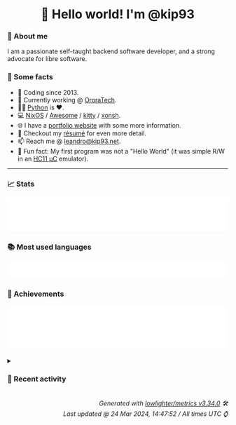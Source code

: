 <!-- README template, populated using this action:
     https://github.com/kip93/kip93/blob/main/.github/workflows/readme.yml. -->

<h1 align="center">👋 Hello world! I'm @kip93</h1> <!-- LOGIN => username -->

### 👤 About me

I am a passionate self-taught backend software developer, and a strong advocate for libre software.


### 💬 Some facts

* 📅 Coding since 2013.
* 💼 Currently working @ [OroraTech](https://ororatech.com/).
* 👨‍💻 [Python](https://github.com/search?q=user%3Akip93&l=python) is ❤️. <!-- LOGIN => username -->
* 💻 [NixOS](https://github.com/NixOS/) /
     [Awesome](https://github.com/awesomeWM/) /
     [kitty](https://github.com/kovidgoyal/kitty/) /
     [xonsh](https://github.com/xonsh/).
* 🌐 I have a [portfolio website](https://kip93.net/) with some more information.
* 📝 Checkout my [résumé](https://kip93.net/resume/) for even more detail.
* 📫 Reach me @ [leandro@kip93.net](mailto:leandro@kip93.net).
* 🎲 Fun fact: My first program was not a "Hello World" (it was simple R/W in an [HC11 µC](https://en.wikipedia.org/wiki/68HC11) emulator).


-----------------------------------------------------------------------------------------------------------------------


### 📈 Stats

![](./stats.svg)


### 📚 Most used languages <!-- by percentage, in decreasing order -->

![](./languages.svg)


### 🏅 Achievements

![](./achievements.svg)


<details> <!-- Last activity -->
<!-- Almost verbatim copy of https://github.com/lowlighter/metrics/blob/latest/source/templates/markdown/partials/activity.ejs, but restructured to be foldable. -->
<summary><h3>📰 Recent activity</h3></summary>

* ➡️ Pushed 1 commit in [kip93/cp437-tools](https://github.com/kip93/cp437-tools) on branch `main`
  * [#c6a96a2](https://github.com/kip93/cp437-tools/commit/c6a96a2) Add overlay
  * *On 24 Mar 2024, 00:08:02*
* ⏺️ Created new tag v0.2.0 in [kip93/cp437-tools](https://github.com/kip93/cp437-tools)
  * *On 23 Mar 2024, 23:53:10*
* ⏺️ Created new tag v0.1.0 in [kip93/cp437-tools](https://github.com/kip93/cp437-tools)
  * *On 23 Mar 2024, 23:52:59*
* ➡️ Pushed 2 commits in [kip93/cp437-tools](https://github.com/kip93/cp437-tools) on branch `main`
  * [#995065c](https://github.com/kip93/cp437-tools/commit/995065c) Release 0.2.0
  * [#d9f6009](https://github.com/kip93/cp437-tools/commit/d9f6009) Add a lot of proper documentation
  * *On 23 Mar 2024, 23:49:21*
</details>


<h6 align="right"><em>
    Generated with <a href="https://github.com/lowlighter/metrics/tree/latest/">lowlighter/metrics v3.34.0</a> 🛠️<br> <!-- VERSION => MAJOR.minor.patch -->
    Last updated @ 24 Mar 2024, 14:47:52 / All times UTC ⌚ <!-- meta.generated => DD/MM/YYYY, hh:mm -->
</em></h6>
